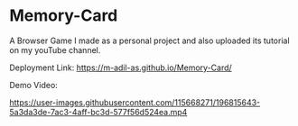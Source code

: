 # Memory-Card
A Browser Game I made as a personal project and also uploaded its tutorial on my youTube channel.

Deployment Link: https://m-adil-as.github.io/Memory-Card/

Demo Video:

https://user-images.githubusercontent.com/115668271/196815643-5a3da3de-7ac3-4aff-bc3d-577f56d524ea.mp4

